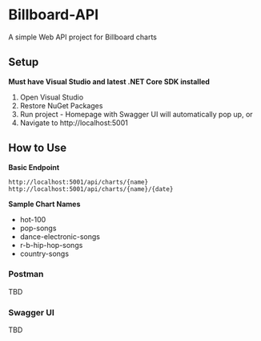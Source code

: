 Billboard-API
============

A simple Web API project for Billboard charts

## Setup
**Must have Visual Studio and latest .NET Core SDK installed**
1. Open Visual Studio
2. Restore NuGet Packages
3. Run project - Homepage with Swagger UI will automatically pop up, or
4. Navigate to http://localhost:5001

## How to Use

**Basic Endpoint**

```
http://localhost:5001/api/charts/{name}
http://localhost:5001/api/charts/{name}/{date}
```

**Sample Chart Names**

- hot-100
- pop-songs
- dance-electronic-songs
- r-b-hip-hop-songs
- country-songs

### Postman
TBD

### Swagger UI
TBD